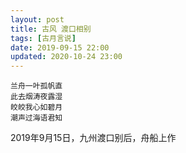 ```yaml
---
layout: post
title: 古风 渡口相别
tags: [古月言说]
date: 2019-09-15 22:00
updated: 2020-10-24 23:00
---
```


    兰舟一叶孤帆直
    此去烟涛夜露湿
    皎皎我心如碧月
    潮声过海语君知

2019年9月15日，九州渡口别后，舟船上作

